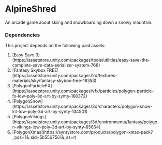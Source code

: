 # AlpineShred
An arcade game about skiing and snowboarding down a snowy mountain.

### Dependencies
This project depends on the following paid assets:

<ol>
  <li>[Easy Save 3](https://assetstore.unity.com/packages/tools/utilities/easy-save-the-complete-save-data-serializer-system-768)</li>
  <li>[Fantasy Skybox FREE](https://assetstore.unity.com/packages/2d/textures-materials/sky/fantasy-skybox-free-18353)</li>
  <li>[PolygonParticleFX](https://assetstore.unity.com/packages/vfx/particles/polygon-particle-fx-low-poly-3d-art-by-synty-168372)</li>
  <li>[PolygonSnow](https://assetstore.unity.com/packages/3d/characters/polygon-snow-kit-low-poly-3d-art-by-synty-134501)</li>
  <li>[PolygonVikings](https://assetstore.unity.com/packages/3d/environments/fantasy/polygon-vikings-low-poly-3d-art-by-synty-85664)</li>
  <li>[PolygonXmas](https://syntystore.com/products/polygon-xmas-pack?_pos=1&_sid=5b5567561&_ss=r)</li>
</ol>
